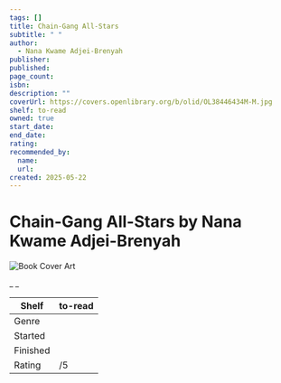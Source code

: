 ```yaml
---
tags: []
title: Chain-Gang All-Stars
subtitle: " "
author:
  - Nana Kwame Adjei-Brenyah
publisher:
published:
page_count:
isbn:
description: ""
coverUrl: https://covers.openlibrary.org/b/olid/OL38446434M-M.jpg
shelf: to-read
owned: true
start_date:
end_date:
rating:
recommended_by:
  name:
  url:
created: 2025-05-22
---
```


# Chain-Gang All-Stars by Nana Kwame Adjei-Brenyah

![Book Cover Art](https://covers.openlibrary.org/b/olid/OL38446434M-M.jpg)

_ _

| Shelf | to-read |
| --- | --- |
| Genre |  |
| Started |  |
| Finished |  |
| Rating | /5 |
